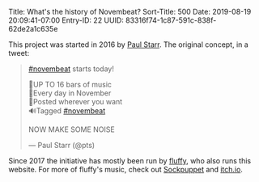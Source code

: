 Title: What's the history of Novembeat?
Sort-Title: 500
Date: 2019-08-19 20:09:41-07:00
Entry-ID: 22
UUID: 83316f74-1c87-591c-838f-62de2a1c635e

This project was started in 2016 by [Paul Starr](https://pauls.adequate.website/). The original concept, in a tweet:

> <a href="https://twitter.com/hashtag/novembeat?src=hash&amp;ref_src=twsrc%5Etfw">#novembeat</a> starts today!
>
> 🎼UP TO 16 bars of music<br>
> 🎹Every day in November<br>
> 🎤Posted wherever you want<br>
> 🔊Tagged <a href="https://twitter.com/hashtag/novembeat?src=hash&amp;ref_src=twsrc%5Etfw">#novembeat</a>
>
> NOW MAKE SOME NOISE
>
> &mdash; Paul Starr (@pts)

Since 2017 the initiative has mostly been run by [fluffy](https://beesbuzz.biz/), who also runs this website. For more of fluffy's music, check out [Sockpuppet](https://sockpuppet.us/) and [itch.io](https://fluffy.itch.io/).

